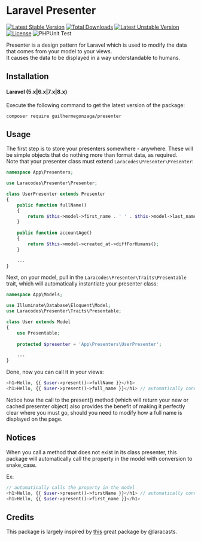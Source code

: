 # Laravel Presenter

[![Latest Stable Version](https://poser.pugx.org/guilhermegonzaga/presenter/v/stable)](https://packagist.org/packages/guilhermegonzaga/presenter) [![Total Downloads](https://poser.pugx.org/guilhermegonzaga/presenter/downloads)](https://packagist.org/packages/guilhermegonzaga/presenter) [![Latest Unstable Version](https://poser.pugx.org/guilhermegonzaga/presenter/v/unstable)](https://packagist.org/packages/guilhermegonzaga/presenter) [![License](https://poser.pugx.org/guilhermegonzaga/presenter/license)](https://packagist.org/packages/guilhermegonzaga/presenter)
![PHPUnit Test](https://github.com/guilhermegonzaga/presenter/workflows/PHPUnit%20Test/badge.svg?event=push)

Presenter is a design pattern for Laravel which is used to modify the data that comes from your model to your views.
<br>
It causes the data to be displayed in a way understandable to humans.

## Installation

#### Laravel (5.x|6.x|7.x|8.x)

Execute the following command to get the latest version of the package:

```terminal
composer require guilhermegonzaga/presenter
```

## Usage

The first step is to store your presenters somewhere - anywhere. These will be simple objects that do nothing more than format data, as required.
<br>
Note that your presenter class must extend ```Laracodes\Presenter\Presenter```:

```php
namespace App\Presenters;

use Laracodes\Presenter\Presenter;

class UserPresenter extends Presenter
{
    public function fullName()
    {
        return $this->model->first_name . ' ' . $this->model->last_name;
    }
    
    public function accountAge()
    {
        return $this->model->created_at->diffForHumans();
    }

    ...
}
```

Next, on your model, pull in the ```Laracodes\Presenter\Traits\Presentable``` trait, which will automatically instantiate your presenter class:

```php
namespace App\Models;

use Illuminate\Database\Eloquent\Model;
use Laracodes\Presenter\Traits\Presentable;

class User extends Model
{
    use Presentable;
    
    protected $presenter = 'App\Presenters\UserPresenter';

    ...
}
```

Done, now you can call it in your views:

```php
<h1>Hello, {{ $user->present()->fullName }}</h1>
<h1>Hello, {{ $user->present()->full_name }}</h1> // automatically convert to camelCase
```

Notice how the call to the present() method (which will return your new or cached presenter object) also provides the benefit of making it perfectly clear where you must go, should you need to modify how a full name is displayed on the page.

## Notices

When you call a method that does not exist in its class presenter, this package will automatically call the property in the model with conversion to snake_case.

Ex:

```php
// automatically calls the property in the model
<h1>Hello, {{ $user->present()->firstName }}</h1> // automatically convert to snake_case
<h1>Hello, {{ $user->present()->first_name }}</h1>
```

## Credits

This package is largely inspired by <a href="https://github.com/laracasts/Presenter">this</a> great package by @laracasts.
